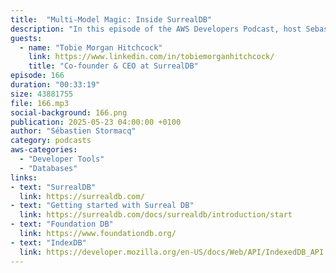 ```yaml
---
title:  "Multi-Model Magic: Inside SurrealDB"
description: "In this episode of the AWS Developers Podcast, host Sebastien Stormacq sits down with Toby, CEO and co-founder of SurrealDB, to explore the world of multi-model databases. They unpack how SurrealDB stands out by cleanly separating storage from compute, supporting multiple data models within a single engine, and delivering a developer-friendly experience through its web-based tools and Rust-powered core. Toby shares insights into the journey from Golang to Rust, explains how developers can use SurrealDB as either an embedded library or a server, and discusses real-world use cases from edge deployments to real-time decision-making in the cloud. The conversation highlights how open source, performance, and scalability intersect in this modern database technology designed to meet the demands of today’s applications."
guests:
  - name: "Tobie Morgan Hitchcock"
    link: https://www.linkedin.com/in/tobiemorganhitchcock/
    title: "Co-founder & CEO at SurrealDB"
episode: 166
duration: "00:33:19" 
size: 43881755
file: 166.mp3
social-background: 166.png
publication: 2025-05-23 04:00:00 +0100
author: "Sébastien Stormacq"
category: podcasts
aws-categories:
  - "Developer Tools"
  - "Databases"
links:
- text: "SurrealDB"
  link: https://surrealdb.com/
- text: "Getting started with Surreal DB"
  link: https://surrealdb.com/docs/surrealdb/introduction/start
- text: "Foundation DB"  
  link: https://www.foundationdb.org/
- text: "IndexDB"
  link: https://developer.mozilla.org/en-US/docs/Web/API/IndexedDB_API
---
```

